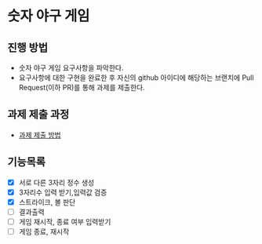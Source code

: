# 숫자 야구 게임

## 진행 방법

* 숫자 야구 게임 요구사항을 파악한다.
* 요구사항에 대한 구현을 완료한 후 자신의 github 아이디에 해당하는 브랜치에 Pull Request(이하 PR)를 통해 과제를 제출한다.

## 과제 제출 과정

* [과제 제출 방법](https://github.com/next-step/nextstep-docs/tree/master/precourse)

## 기능목록

- [x] 서로 다른 3자리 정수 생성
- [x] 3자리수 입력 받기,입력값 검증
- [x] 스트라이크, 볼 판단
- [ ] 결과출력
- [ ] 게임 재시작, 종료 여부 입력받기
- [ ] 게임 종료, 재시작 
